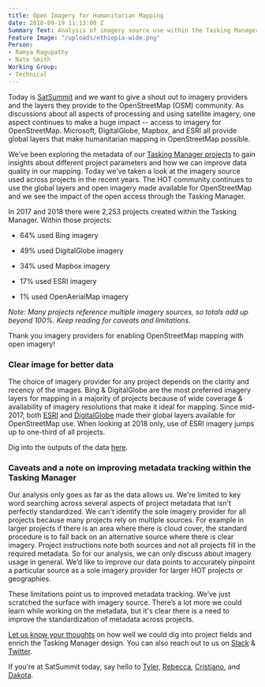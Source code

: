 ```yaml
---
title: Open Imagery for Humanitarian Mapping
date: 2018-09-19 11:13:00 Z
Summary Text: Analysis of imagery source use within the Tasking Manager
Feature Image: "/uploads/ethiopia-wide.png"
Person:
- Ramya Ragupathy
- Nate Smith
Working Group:
- Technical
---
```


Today is [SatSummit](https://2018.satsummit.io/) and we want to give a shout out to imagery providers and the layers they provide to the OpenStreetMap (OSM) community. As discussions about all aspects of processing and using satellite imagery, one aspect continues to make a huge impact -- access to imagery for OpenStreetMap. Microsoft, DigitalGlobe, Mapbox, and ESRI all provide global layers that make humanitarian mapping in OpenStreetMap possible.

We’ve been exploring the metadata of our [Tasking Manager projects](https://tasks.hotosm.org/contribute?difficulty=ALL) to gain insights about different project parameters and how we can improve data quality in our mapping. Today we've taken a look at the imagery source used across projects in the recent years. The HOT community continues to use the global layers and open imagery made available for OpenStreetMap and we see the impact of the open access through the Tasking Manager.

In 2017 and 2018 there were 2,253 projects created within the Tasking Manager. Within those projects:

* 64% used Bing imagery

* 49% used DigitalGlobe imagery

* 34% used Mapbox imagery

* 17% used ESRI imagery

* 1% used OpenAerialMap imagery

*Note: Many projects reference multiple imagery sources, so totals add up beyond 100%. Keep reading for caveats and limitations.*

Thank you imagery providers for enabling OpenStreetMap mapping with open imagery!

### Clear image for better data

The choice of imagery provider for any project depends on the clarity and recency of the images. Bing & DigitalGlobe are the most preferred imagery layers for mapping in a majority of projects because of wide coverage & availability of imagery resolutions that make it ideal for mapping. Since mid-2017, both [ESRI](https://www.esri.com/arcgis-blog/products/arcgis-hub/constituent-engagement/esri-world-imagery-in-openstreetmap/) and [DigitalGlobe](http://blog.digitalglobe.com/news/digitalglobe-satellite-imagery-launch-for-openstreetmap/) made their global layers available for OpenStreetMap use. When looking at 2018 only, use of ESRI imagery jumps up to one-third of all projects.

Dig into the outputs of the data [here](https://docs.google.com/spreadsheets/d/1D1VRwJODtjrkTSGMc_nO2CzK9KZuDWhk2_YlSs_IKHE/edit#gid=0).

### Caveats and a note on improving metadata tracking within the Tasking Manager

Our analysis only goes as far as the data allows us. We're limited to key word searching across several aspects of project metadata that isn't perfectly standardized. We can't identify the sole imagery provider for all projects because many projects rely on multiple sources. For example in larger projects if there is an area where there is cloud cover, the standard procedure is to fall back on an alternative source where there is clear imagery. Project instructions note both sources and not all projects fill in the required metadata. So for our analysis, we can only discuss about imagery usage in general. We’d like to improve our data points to accurately pinpoint a particular source as a sole imagery provider for larger HOT projects or geographies.

These limitations point us to improved metadata tracking. We’ve just scratched the surface with imagery source. There’s a lot more we could learn while working on the metadata, but it's clear there is a need to improve the standardization of metadata across projects.

[Let us know your thoughts](https://github.com/hotosm/tasking-manager) on how well we could dig into project fields and enrich the Tasking Manager design. You can also reach out to us on [Slack](https://slack.hotosm.org/) & [Twitter](https://twitter.com/hotosm).

If you’re at SatSummit today, say hello to [Tyler](https://www.hotosm.org/people/tyler-radford/), [Rebecca](https://www.hotosm.org/people/rebecca-firth/), [Cristiano](https://www.hotosm.org/people/cristiano-giovando/), and [Dakota](https://www.hotosm.org/people/dakota-benjamin/).